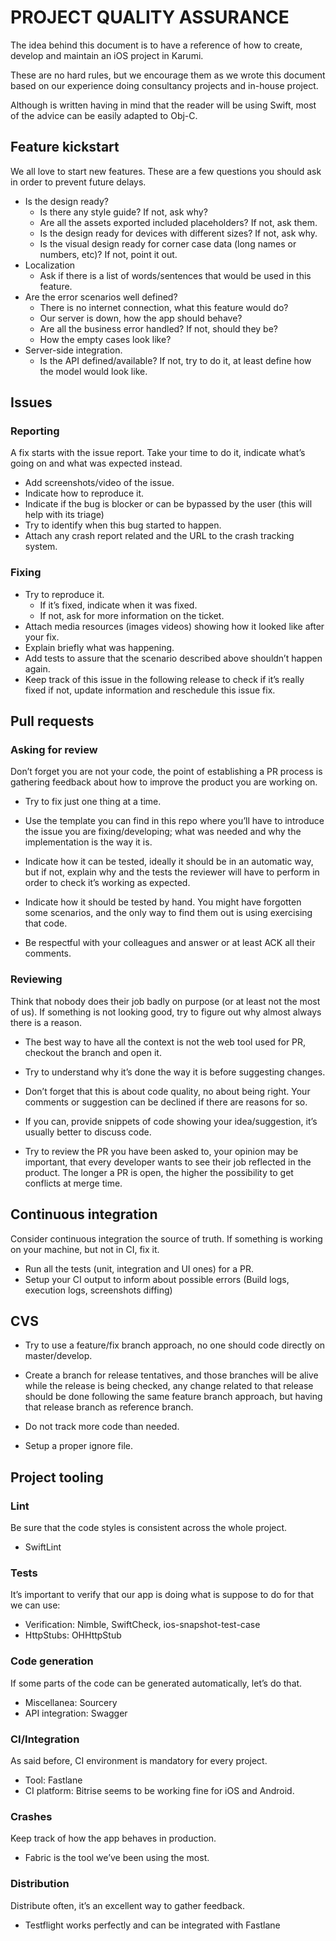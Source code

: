 # PROJECT QUALITY ASSURANCE #

The idea behind this document is to have a reference of how to create, develop and maintain an iOS project in Karumi.

These are no hard rules, but we encourage them as we wrote this document based on our experience doing consultancy projects and in-house project.

Although is written having in mind that the reader will be using Swift, most of the advice can be easily adapted to Obj-C.

## Feature kickstart ##

We all love to start new features. These are a few questions you should ask in order to prevent future delays.

* Is the design ready?
    * Is there any style guide? If not, ask why?
    * Are all the assets exported included placeholders? If not, ask them.
    * Is the design ready for devices with different sizes? If not, ask why.
    * Is the visual design ready for corner case data (long names or numbers, etc)? If not, point it out.
* Localization
    * Ask if there is a list of words/sentences that would be used in this feature.
* Are the error scenarios well defined?
    * There is no internet connection, what this feature would do?
    * Our server is down, how the app should behave?
    * Are all the business error handled? If not, should they be?
    * How the empty cases look like?
* Server-side integration.
    * Is the API defined/available? If not, try to do it, at least define how the model would look like.

## Issues ##

### Reporting ###
A fix starts with the issue report. Take your time to do it, indicate what’s going on and what was expected instead.

* Add screenshots/video of the issue.
* Indicate how to reproduce it.
* Indicate if the bug is blocker or can be bypassed by the user (this will help with its triage)
* Try to identify when this bug started to happen.
* Attach any crash report related and the URL to the crash tracking system.

### Fixing ###

* Try to reproduce it. 
    * If it’s fixed, indicate when it was fixed.
    * If not, ask for more information on the ticket.
* Attach media resources (images videos) showing how it looked like after your fix.
* Explain briefly what was happening.
* Add tests to assure that the scenario described above shouldn’t happen again.
* Keep track of this issue in the following release to check if it’s really fixed if not, update information and reschedule this issue fix.

## Pull requests ##

### Asking for review ###

Don’t forget you are not your code, the point of establishing a PR process is gathering feedback about how to improve the product you are working on.

* Try to fix just one thing at a time.

* Use the template you can find in this repo where you’ll have to introduce the issue you are fixing/developing; what was needed and why the implementation is the way it is.

* Indicate how it can be tested, ideally it should be in an automatic way, but if not, explain why and the tests the reviewer will have to perform in order to check it’s working as expected.

* Indicate how it should be tested by hand. You might have forgotten some scenarios, and the only way to find them out is using exercising that code.

* Be respectful with your colleagues and answer or at least ACK all their comments.

### Reviewing ###

Think that nobody does their job badly on purpose (or at least not the most of us). If something is not looking good, try to figure out why almost always there is a reason.

* The best way to have all the context is not the web tool used for PR, checkout the branch and open it.

* Try to understand why it’s done the way it is before suggesting changes.

* Don’t forget that this is about code quality, no about being right. Your comments or suggestion can be declined if there are reasons for so.

* If you can, provide snippets of code showing your idea/suggestion, it’s usually better to discuss code.

* Try to review the PR you have been asked to, your opinion may be important, that every developer wants to see their job reflected in the product. The longer a PR is open, the higher the possibility to get conflicts at merge time.


## Continuous integration ##

Consider continuous integration the source of truth. If something is working on your machine, but not in CI, fix it.

* Run all the tests (unit, integration and UI ones) for a PR.
* Setup your CI output to inform about possible errors (Build logs, execution logs, screenshots diffing)

## CVS ##

* Try to use a feature/fix branch approach, no one should code directly on master/develop.

* Create a branch for release tentatives, and those branches will be alive while the release is being checked, any change related to that release should be done following the same feature branch approach, but having that release branch as reference branch.

* Do not track more code than needed.

* Setup a proper ignore file.

## Project tooling ##

### Lint ###

Be sure that the code styles is consistent across the whole project.

* SwiftLint

### Tests ###

It’s important to verify that our app is doing what is suppose to do for that we can use:

* Verification: Nimble, SwiftCheck, ios-snapshot-test-case
* HttpStubs: OHHttpStub

### Code generation ###

If some parts of the code can be generated automatically, let’s do that.

* Miscellanea: Sourcery
* API integration: Swagger

### CI/Integration ###

As said before, CI environment is mandatory for every project.

* Tool: Fastlane
* CI platform: Bitrise seems to be working fine for iOS and Android.

### Crashes ###

Keep track of how the app behaves in production.

* Fabric is the tool we’ve been using the most.

### Distribution ###

Distribute often, it’s an excellent way to gather feedback.

* Testflight works perfectly and can be integrated with Fastlane